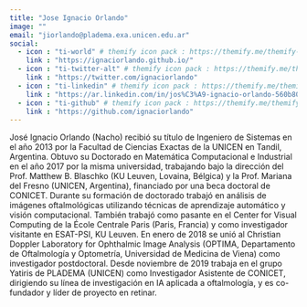 ```yaml
---
title: "Jose Ignacio Orlando"
image: ""
email: "jiorlando@pladema.exa.unicen.edu.ar"
social:
  - icon : "ti-world" # themify icon pack : https://themify.me/themify-icons
    link : "https://ignaciorlando.github.io/"
  - icon : "ti-twitter-alt" # themify icon pack : https://themify.me/themify-icons
    link : "https://twitter.com/ignaciorlando"
  - icon : "ti-linkedin" # themify icon pack : https://themify.me/themify-icons
    link : "https://ar.linkedin.com/in/jos%C3%A9-ignacio-orlando-560b8040"
  - icon : "ti-github" # themify icon pack : https://themify.me/themify-icons
    link : "https://github.com/ignaciorlando"
---
```


José Ignacio Orlando (Nacho) recibió su título de Ingeniero de Sistemas en el año 2013 por la Facultad de Ciencias Exactas de la UNICEN en Tandil, Argentina. Obtuvo su Doctorado en Matemática Computacional e Industrial en el año 2017 por la misma universidad, trabajando bajo la dirección del Prof. Matthew B. Blaschko (KU Leuven, Lovaina, Bélgica) y la Prof. Mariana del Fresno (UNICEN, Argentina), financiado por una beca doctoral de CONICET. Durante su formación de doctorado trabajó en análisis de imágenes oftalmológicas utilizando técnicas de aprendizaje automático y visión computacional. También trabajó como pasante en el Center for Visual Computing de la École Centrale Paris (Paris, Francia) y como investigador visitante en ESAT-PSI, KU Leuven. En enero de 2018 se unió al Christian Doppler Laboratory for Ophthalmic Image Analysis (OPTIMA, Departamento de Oftalmología y Optometría, Universidad de Medicina de Viena) como investigador postdoctoral. Desde noviembre de 2019 trabaja en el grupo Yatiris de PLADEMA (UNICEN) como Investigador Asistente de CONICET, dirigiendo su línea de investigación en IA aplicada a oftalmología, y es co-fundador y líder de proyecto en retinar.